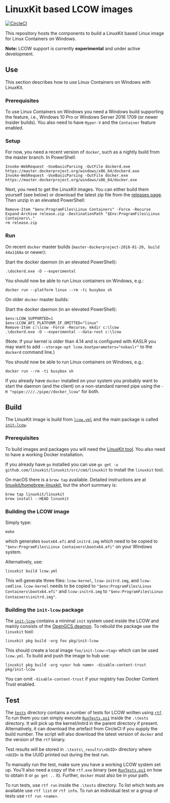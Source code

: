 # LinuxKit based LCOW images

[![CircleCI](https://circleci.com/gh/linuxkit/lcow.svg?style=svg)](https://circleci.com/gh/linuxkit/lcow)

This repository hosts the components to build a LinuxKit based Linux
image for Linux Containers on Windows.

**Note:** LCOW support is currently **experimental** and under active
development. 


## Use

This section describes how to use Linux Containers on Windows with LinuxKit.


### Prerequisites

To use Linux Containers on Windows you need a Windows build supporting
the feature, i.e., Windows 10 Pro or Windows Server 2016 1709 (or
newer Insider builds). You also need to have `Hyper-V` and the
`Container` feature enabled.


### Setup

For now, you need a recent version of `docker`, such as a nightly
build from the master branch. In PowerShell:

```
Invoke-WebRequest -UseBasicParsing -OutFile dockerd.exe https://master.dockerproject.org/windows/x86_64/dockerd.exe
Invoke-WebRequest -UseBasicParsing -OutFile docker.exe https://master.dockerproject.org/windows/x86_64/docker.exe
```

Next, you need to get the LinuxKit images. You can either build them
yourself (see below) or download the latest zip file from the
[releases page](https://github.com/linuxkit/lcow/releases). Then unzip
in an elevated PowerShell:

```
Remove-Item "$env:ProgramFiles\Linux Containers" -Force -Recurse
Expand-Archive release.zip -DestinationPath "$Env:ProgramFiles\Linux Containers\."
rm release.zip
```

### Run

On recent `docker` master builds (`master-dockerproject-2018-01-20, build 44a1168a` or newer):

Start the docker daemon (in an elevated PowerShell):

```
.\dockerd.exe -D --experimental
```

You should now be able to run Linux containers on Windows, e.g.:

```
docker run --platform linux --rm -ti busybox sh
```

On older `docker` master builds:

Start the docker daemon (in an elevated PowerShell):

```
$env:LCOW_SUPPORTED=1
$env:LCOW_API_PLATFORM_IF_OMITTED="linux"
Remove-Item c:\lcow -Force -Recurse; mkdir c:\lcow
.\dockerd.exe -D --experimental --data-root c:\lcow
```

(Note: If your kernel is older than 4.14 and is configured with KASLR
you may want to add `--storage-opt lcow.bootparameters="nokaslr"` to
the `dockerd` command line.)

You should now be able to run Linux containers on Windows, e.g.:

```
docker run --rm -ti busybox sh
```

If you already have `docker` installed on your system you probably
want to start the daemon (and the client) on a non-standard named pipe
using the `-H "npipe:////./pipe//docker_lcow"` for both.


## Build

The LinuxKit image is build from [`lcow.yml`](./lcow.yml) and the main
package is called [`init-lcow`](./pkg/init-lcow).

### Prerequisites

To build images and packages you will need the [LinuxKit
tool](https://github.com/linuxkit/linuxkit/tree/master/src/cmd/linuxkit). You
also need to have a working Docker installation.

If you already have `go` installed you can use `go get -u
github.com/linuxkit/linuxkit/src/cmd/linuxkit` to install the
`linuxkit` tool.

On macOS there is a `brew tap` available. Detailed instructions are at
[linuxkit/homebrew-linuxkit](https://github.com/linuxkit/homebrew-linuxkit),
but the short summary is:

```
brew tap linuxkit/linuxkit
brew install --HEAD linuxkit
```


### Building the LCOW image

Simply type:

```
make
```

which generates `bootx64.efi` and `initrd.img` which need to be copied to `"$env:ProgramFiles\Linux Containers\bootx64.efi"` on your Windows system.


Alternatively, use:

```
linuxkit build lcow.yml
```

This will generate three files: `lcow-kernel`, `lcow-initrd.img`, and
`lcow-cmdline`. `lcow-kernel` needs to be copied to
`"$env:ProgramFiles\Linux Containers\bootx64.efi"` and
`lcow-initrd.img` to `"$env:ProgramFiles\Linux
Containers\initrd.img"`.


### Building the `init-lcow` package

The [`init-lcow`](./pkg/init-lcow) contains a minimal `init` system
used inside the LCOW and mainly consists of the [OpenGCS
deamon](https://github.com/Microsoft/opengcs). To rebuild the package
use the `linuxkit` tool:

```
linuxkit pkg build -org foo pkg/init-lcow
```

This should create a local image `foo/init-lcow:<tag>` which can be used `lcow.yml`. To build and push the image to hub use:

```
linuxkit pkg build -org <your hub name> -disable-content-trust pkg/init-lcow
```

You can omit `-disable-content-trust` if your registry has Docker
Content Trust enabled.


## Test

The [`tests`](./tests) directory contains a number of tests for LCOW
written using [`rtf`](https://github.com/linuxkit/rtf). To run them
you can simply execute [`RunTests.ps1`](./tests/RunTests.ps1) inside
the `.\tests` directory. It will pick up the kernel/initrd in the
parent directory if present. Alternatively, it can download the
artefact from CircleCI if you supply the build number. The script will
also download the latest version of `docker` and the version of the
`rtf` binary.

Test results will be stored in `.\tests\_results\<UUID>` directory
where `<UUID>` is the UUID printed out during the test run.

To manually run the test, make sure you have a working LCOW system set
up. You'll also need a copy of the `rtf.exe` binary (see
[`RunTests.ps1`](./tests/RunTests.ps1) on how to obtain it or `go get
..` it). Further, `docker` must also be in your path.

To run tests, use `rtf run` inside the `.\tests` directory. To list
which tests are available use `rtf list` or `rtf info`. To run an
individual test or a group of tests use `rtf run <name>`.

